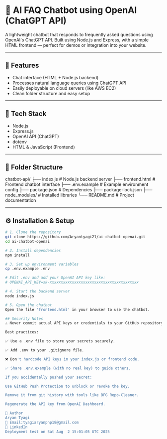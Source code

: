 # 🤖 AI FAQ Chatbot using OpenAI (ChatGPT API)

A lightweight chatbot that responds to frequently asked questions using OpenAI's ChatGPT API. Built using Node.js and Express, with a simple HTML frontend — perfect for demos or integration into your website.

---

## 🚀 Features

- Chat interface (HTML + Node.js backend)
- Processes natural language queries using ChatGPT API
- Easily deployable on cloud servers (like AWS EC2)
- Clean folder structure and easy setup

---

## 🧰 Tech Stack

- Node.js  
- Express.js  
- OpenAI API (ChatGPT)  
- dotenv  
- HTML & JavaScript (Frontend)

---

## 📁 Folder Structure
chatbot-api/
├── index.js # Node.js backend server
├── frontend.html # Frontend chatbot interface
├── .env.example # Example environment config
├── package.json # Dependencies
├── package-lock.json
├── node_modules/ # Installed libraries
└── README.md # Project documentation

---

## ⚙️ Installation & Setup

```bash
# 1. Clone the repository
git clone https://github.com/Aryantyagi21/ai-chatbot-openai.git
cd ai-chatbot-openai

# 2. Install dependencies
npm install

# 3. Set up environment variables
cp .env.example .env

# Edit .env and add your OpenAI API key like:
# OPENAI_API_KEY=sk-xxxxxxxxxxxxxxxxxxxxxxxxxxxxxxxxxxxxxxxx

# 4. Start the backend server
node index.js

# 5. Open the chatbot
Open the file 'frontend.html' in your browser to use the chatbot.

## Security Notes
⚠️ Never commit actual API keys or credentials to your GitHub repository.

Best practices:

✅ Use a .env file to store your secrets securely.

✅ Add .env to your .gitignore file.

❌ Don't hardcode API keys in your index.js or frontend code.

✅ Share .env.example (with no real key) to guide others.

If you accidentally pushed your secret:

Use GitHub Push Protection to unblock or revoke the key.

Remove it from git history with tools like BFG Repo-Cleaner.

Regenerate the API key from OpenAI Dashboard.

👤 Author
Aryan Tyagi
📧 Email:tyagiaryanpnp18@gmail.com
🔗 LinkedIn
Deployment test on Sat Aug  2 15:01:05 UTC 2025
